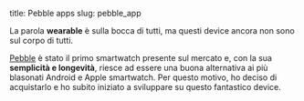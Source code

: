 title: Pebble apps
slug: pebble_app

La parola **wearable** è sulla bocca di tutti, ma questi device ancora 
non sono sul corpo di tutti.

<a href="https://www.pebble.com/" target="_blank">Pebble</a> è stato il 
primo smartwatch presente sul mercato e, con la sua **semplicità e longevità**, 
riesce ad essere una buona alternativa ai più blasonati Android e Apple 
smartwatch. Per questo motivo, ho deciso di acquistarlo e ho subito 
iniziato a sviluppare su questo fantastico device.
